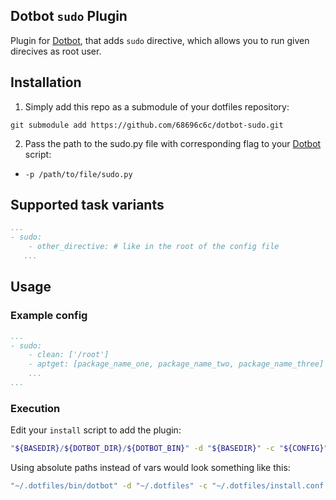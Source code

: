 [dotbot_repo]: https://github.com/anishathalye/dotbot
[aptget_repo]: https://github.com/dein0s/dotbot_plugin_aptget

## Dotbot ```sudo``` Plugin

Plugin for [Dotbot][dotbot_repo], that adds ```sudo``` directive, which allows you to run given direcives as root user. 

## Installation

1. Simply add this repo as a submodule of your dotfiles repository:
```
git submodule add https://github.com/68696c6c/dotbot-sudo.git
```

2. Pass the path to the sudo.py file with corresponding flag to your [Dotbot][dotbot_repo] script:
  - ```-p /path/to/file/sudo.py```

## Supported task variants
```yaml
...
- sudo: 
    - other_directive: # like in the root of the config file
   ...
```

## Usage

### Example config
```yaml
...
- sudo:
    - clean: ['/root']
    - aptget: [package_name_one, package_name_two, package_name_three]
    ...
...
```

### Execution
Edit your `install` script to add the plugin:
```bash
"${BASEDIR}/${DOTBOT_DIR}/${DOTBOT_BIN}" -d "${BASEDIR}" -c "${CONFIG}" -p "${BASEDIR}/dotbot-sudo/sudo.py" "${@}"
```

Using absolute paths instead of vars would look something like this:
```bash
"~/.dotfiles/bin/dotbot" -d "~/.dotfiles" -c "~/.dotfiles/install.conf.yaml" -p "~/.dotfiles/dotbot-sudo/sudo.py" "${@}"
```

